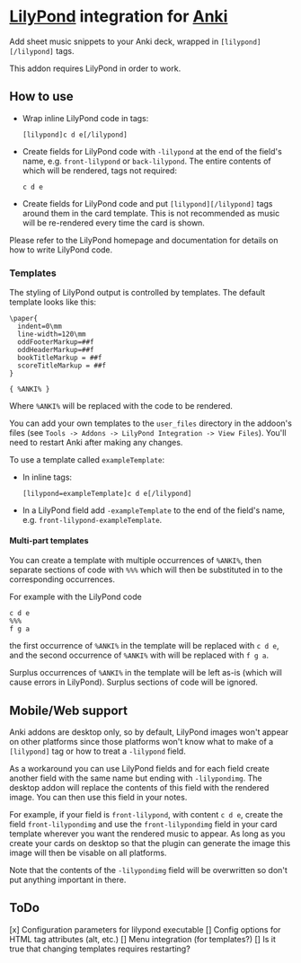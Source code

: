 # [LilyPond](https://lilypond.org/) integration for [Anki](https://apps.ankiweb.net/)

Add sheet music snippets to your Anki deck, wrapped in `[lilypond][/lilypond]` tags.

This addon requires LilyPond in order to work.

## How to use

* Wrap inline LilyPond code in tags:
  ```
  [lilypond]c d e[/lilypond]
  ```

* Create fields for LilyPond code with `-lilypond` at the end of the field's name,
  e.g. `front-lilypond` or `back-lilypond`. The entire contents of which will be
  rendered, tags not required:
  ```
  c d e
  ```
  
* Create fields for LilyPond code and put `[lilypond][/lilypond]` tags around them
  in the card template. This is not recommended as music will be re-rendered every
  time the card is shown.

Please refer to the LilyPond homepage and documentation for details on
how to write LilyPond code.


### Templates

The styling of LilyPond output is controlled by templates. The default template looks
like this: 

```
\paper{
  indent=0\mm
  line-width=120\mm
  oddFooterMarkup=##f 
  oddHeaderMarkup=##f 
  bookTitleMarkup = ##f 
  scoreTitleMarkup = ##f 
}

{ %ANKI% }
```

Where `%ANKI%` will be replaced with the code to be rendered.

You can add your own templates to the `user_files` directory in the addoon's files
(see `Tools -> Addons -> LilyPond Integration -> View Files`). You'll need to restart
Anki after making any changes.

To use a template called `exampleTemplate`:
* In inline tags:
  ```
  [lilypond=exampleTemplate]c d e[/lilypond]
  ```
* In a LilyPond field add `-exampleTemplate` to the end of the field's name, e.g.
  `front-lilypond-exampleTemplate`.
  

#### Multi-part templates 

You can create a template with multiple occurrences of `%ANKI%`, then separate sections
of code with `%%%` which will then be substituted in to the corresponding occurrences.

For example with the LilyPond code 
```
c d e
%%%
f g a
```

the first occurrence of `%ANKI%` in the template will be replaced with `c d e`, and
the second occurrence of `%ANKI%` with will be replaced with `f g a`.

Surplus occurrences of `%ANKI%` in the template will be left as-is (which will cause
errors in LilyPond). Surplus sections of code will be ignored.



## Mobile/Web support

Anki addons are desktop only, so by default, LilyPond images won't appear
on other platforms since those platforms won't know what to make of a
`[lilypond]` tag or how to treat a `-lilypond` field.

As a workaround you can use LilyPond fields and for each field create another field
with the same name but ending with `-lilypondimg`. The desktop addon will replace
the contents of this field with the rendered image. You can then use this field in
your notes.

For example, if your field is `front-lilypond`, with content `c d e`, create the field
`front-lilypondimg` and use the `front-lilypondimg` field in your card template
wherever you want the rendered music to appear. As long as you create your cards on
desktop so that the plugin can generate the image this image will then be visable on
all platforms.

Note that the contents of the `-lilypondimg` field will be overwritten so don't put
anything important in there.

## ToDo
[x] Configuration parameters for lilypond executable
[] Config options for <img> HTML tag attributes (alt, etc.)
[] Menu integration (for templates?)
[] Is it true that changing templates requires restarting?